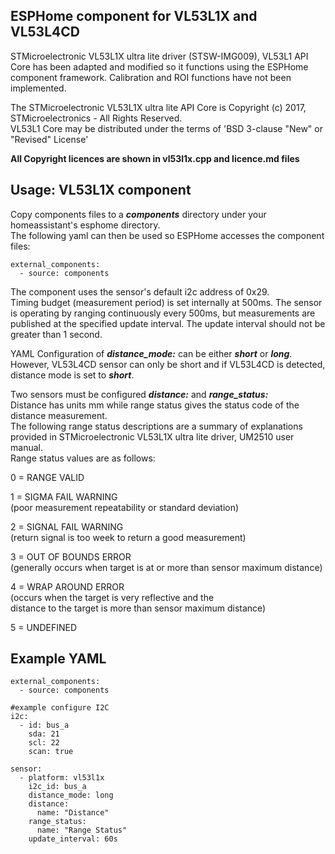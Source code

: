 
## ESPHome component for VL53L1X and VL53L4CD
STMicroelectronic VL53L1X ultra lite driver (STSW-IMG009), VL53L1 API Core
has been adapted and modified so it functions using the ESPHome component framework.
Calibration and ROI functions have not been implemented.<BR>

The STMicroelectronic VL53L1X ultra lite API Core is
Copyright (c) 2017, STMicroelectronics - All Rights Reserved.<BR>
VL53L1 Core may be distributed under the terms of 'BSD 3-clause "New" or "Revised" License'

**All Copyright licences are shown in vl53l1x.cpp and licence.md files**

## Usage: VL53L1X component
Copy components files to a ***components*** directory under your homeassistant's esphome directory.<BR>
The following yaml can then be used so ESPHome accesses the component files:
```
external_components:
  - source: components
```
The component uses the sensor's default i2c address of 0x29.<BR>
Timing budget (measurement period) is set internally at 500ms. The sensor is operating by ranging continuously every 500ms, but measurements are published at the specified update interval. The update interval should not be greater than 1 second.<BR>

YAML Configuration of ***distance_mode:*** can be either ***short*** or ***long***.<BR>
However, VL53L4CD sensor can only be short and if VL53L4CD is detected, distance mode is set to ***short***.<BR>

Two sensors must be configured ***distance:*** and ***range_status:***<BR>
Distance has units mm while range status gives the status code of the distance measurement.<BR>
The following range status descriptions are a summary of explanations provided in STMicroelectronic VL53L1X ultra lite driver, UM2510 user manual.<BR>
Range status values are as follows:<BR>

0 = RANGE VALID<BR>

1 = SIGMA FAIL WARNING<BR> 
(poor measurement repeatability or standard deviation)

2 = SIGNAL FAIL WARNING<BR> 
(return signal is too week to return a good measurement)

3 = OUT OF BOUNDS ERROR<BR> 
(generally occurs when target is at or more than sensor maximum distance)

4 = WRAP AROUND ERROR<BR> 
(occurs when the target is very reflective and the<BR> 
distance to the target is more than sensor maximum distance)<BR> 

5 = UNDEFINED<BR>

## Example YAML
```
external_components:
  - source: components

#example configure I2C
i2c:
  - id: bus_a 
    sda: 21
    scl: 22
    scan: true

sensor:
  - platform: vl53l1x
    i2c_id: bus_a
    distance_mode: long
    distance:
      name: "Distance"
    range_status:
      name: "Range Status"
    update_interval: 60s
```